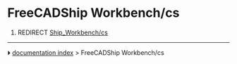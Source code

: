 # FreeCADShip Workbench/cs
1.  REDIRECT [Ship_Workbench/cs](Ship_Workbench/cs.md)



---
⏵ [documentation index](../README.md) > FreeCADShip Workbench/cs
